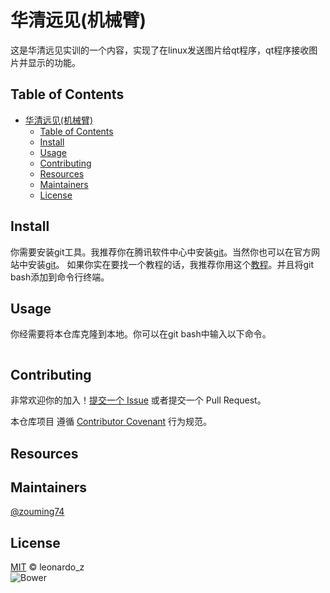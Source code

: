 # 华清远见(机械臂)

这是华清远见实训的一个内容，实现了在linux发送图片给qt程序，qt程序接收图片并显示的功能。


## Table of Contents
- [华清远见(机械臂)](#华清远见机械臂)
  - [Table of Contents](#table-of-contents)
  - [Install](#install)
  - [Usage](#usage)
  - [Contributing](#contributing)
  - [Resources](#resources)
  - [Maintainers](#maintainers)
  - [License](#license)
## Install 
你需要安装git工具。我推荐你在腾讯软件中心中安装[git](https://pc.qq.com/detail/13/detail_22693.html)。当然你也可以在官方网站中安装[git](https://git-scm.com/download)。
如果你实在要找一个教程的话，我推荐你用这个[教程](https://blog.csdn.net/mukes/article/details/115693833)。并且将git bash添加到命令行终端。

## Usage
你经需要将本仓库克隆到本地。你可以在git bash中输入以下命令。
```sh

```
## Contributing
非常欢迎你的加入！[提交一个 Issue](https://github.com/RichardLitt/standard-readme/issues/new) 或者提交一个 Pull Request。


本仓库项目 遵循 [Contributor Covenant](http://contributor-covenant.org/version/1/3/0/) 行为规范。


## Resources


## Maintainers
[@zouming74](https://github.com/zouming74)

## License
[MIT](LICENSE) © leonardo_z  
![Bower](https://img.shields.io/badge/license-MIT-green)